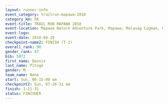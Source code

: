 ```yaml
---
layout: runner-info 
event_category: trailrun-mapawa-2018 
category_km: 5K 
event-title: TRAIL RUN MAPAWA 2018 
event-location: Mapawa Nature Adventure Park, Mapawa, Malasag Cugman, Cagayan de Oro Philippines 
event-logo: 
event-date: 2018-04-29 
checkpoint-name2: FINISH (T-2) 
overall_rank: 90
gender_rank: 47
bib: 5072
first_name: Dennis
last_name: Pitogo
gender: M
team_name: None
start: Sun, 06-15-00 am
checkpoint2: Sun, 07-26-31 am
finish: 1-11-31
status: FINISHER
---
```

